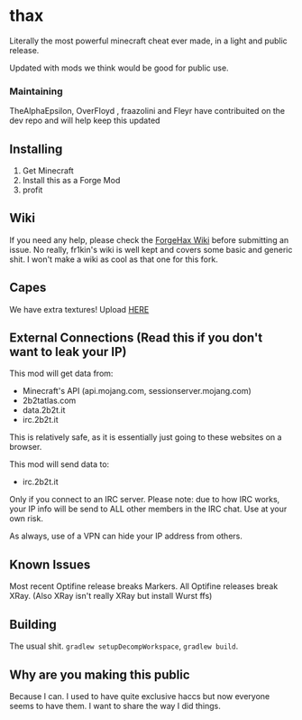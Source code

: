 # thax

Literally the most powerful minecraft cheat ever made, in a light and public release.

Updated with mods we think would be good for public use.

### Maintaining

TheAlphaEpsilon, OverFloyd , fraazolini and Fleyr have contribuited on the dev repo and will help keep this updated

## Installing

1. Get Minecraft
7. Install this as a Forge Mod
420. profit

## Wiki

If you need any help, please check the [ForgeHax Wiki](https://github.com/fr1kin/ForgeHax/wiki) before submitting an issue.
No really, fr1kin's wiki is well kept and covers some basic and generic shit. I won't make a wiki as cool as that one for this fork.

## Capes

We have extra textures! Upload [HERE](http://upload.2b2t.it)

## External Connections (Read this if you don't want to leak your IP)

This mod will get data from:
* Minecraft's API (api.mojang.com, sessionserver.mojang.com)
* 2b2tatlas.com
* data.2b2t.it
* irc.2b2t.it

This is relatively safe, as it is essentially just going to these websites on a browser.

This mod will send data to:
* irc.2b2t.it

Only if you connect to an IRC server. Please note: due to how IRC works, your IP info will be send to ALL other members in the IRC chat.
Use at your own risk.

As always, use of a VPN can hide your IP address from others.

## Known Issues

Most recent Optifine release breaks Markers. All Optifine releases break XRay. (Also XRay isn't really XRay but install Wurst ffs)

## Building

The usual shit. `gradlew setupDecompWorkspace`, `gradlew build`.

## Why are you making this public

Because I can. I used to have quite exclusive haccs but now everyone seems to have them. I want to share the way I did things.
